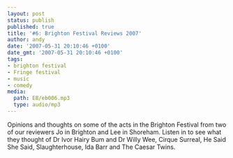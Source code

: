 ```yaml
---
layout: post
status: publish
published: true
title: '#6: Brighton Festival Reviews 2007'
author: andy
date: '2007-05-31 20:10:46 +0100'
date_gmt: '2007-05-31 20:10:46 +0100'
tags:
- brighton festival
- Fringe festival
- music
- comedy
media:
  path: EB/eb006.mp3
  type: audio/mp3
---
```

Opinions and thoughts on some of the acts in the Brighton Festival from two of 
our reviewers Jo in Brighton and Lee in Shoreham. Listen in to see what they 
thought of Dr Ivor Hairy Bum and Dr Willy Wee, Cirque Surreal, He Said She Said, 
Slaughterhouse, Ida Barr and The Caesar Twins.
